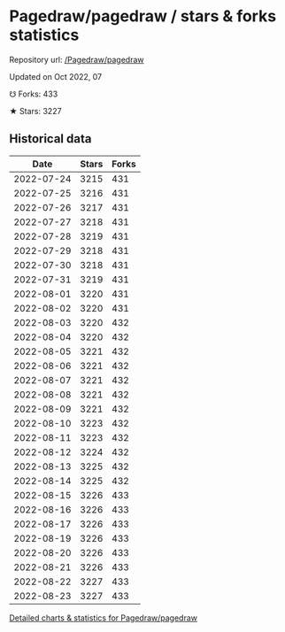 # Pagedraw/pagedraw / stars & forks statistics

Repository url: [/Pagedraw/pagedraw](https://github.com/Pagedraw/pagedraw)

Updated on Oct 2022, 07

☋ Forks: 433

★ Stars: 3227

## Historical data
| Date | Stars | Forks |
|------|-------|-------|
| 2022-07-24 | 3215 | 431 | 
| 2022-07-25 | 3216 | 431 | 
| 2022-07-26 | 3217 | 431 | 
| 2022-07-27 | 3218 | 431 | 
| 2022-07-28 | 3219 | 431 | 
| 2022-07-29 | 3218 | 431 | 
| 2022-07-30 | 3218 | 431 | 
| 2022-07-31 | 3219 | 431 | 
| 2022-08-01 | 3220 | 431 | 
| 2022-08-02 | 3220 | 431 | 
| 2022-08-03 | 3220 | 432 | 
| 2022-08-04 | 3220 | 432 | 
| 2022-08-05 | 3221 | 432 | 
| 2022-08-06 | 3221 | 432 | 
| 2022-08-07 | 3221 | 432 | 
| 2022-08-08 | 3221 | 432 | 
| 2022-08-09 | 3221 | 432 | 
| 2022-08-10 | 3223 | 432 | 
| 2022-08-11 | 3223 | 432 | 
| 2022-08-12 | 3224 | 432 | 
| 2022-08-13 | 3225 | 432 | 
| 2022-08-14 | 3225 | 432 | 
| 2022-08-15 | 3226 | 433 | 
| 2022-08-16 | 3226 | 433 | 
| 2022-08-17 | 3226 | 433 | 
| 2022-08-19 | 3226 | 433 | 
| 2022-08-20 | 3226 | 433 | 
| 2022-08-21 | 3226 | 433 | 
| 2022-08-22 | 3227 | 433 | 
| 2022-08-23 | 3227 | 433 | 


[Detailed charts & statistics for Pagedraw/pagedraw](https://reviewgithub.com/rep/Pagedraw/pagedraw)
